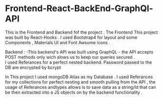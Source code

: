# Frontend-React-BackEnd-GraphQl-API
This is the  Frontend and Backend fof the project . The Frontend 
This project was built by React-Hooks .
I used Bootstrap4 for layout and some Components , Materials UI and Font Awsome icons . 

Backend : 
-This backend's API was built using GraphQL - the API accepts POST methods only wich alows us to keep our queries secured .  
I used Referances for a perfect nested backend.
Password passed to the DB are encrypted by bcrypt

In This project I used mongoDB Atlas as my Database . I used Referances for my collections for perfect nesting and smooth pulling from the API , the usage of Referances andtypes allows
is to save data as a string/Id that can be then extracted into a JS objects on by the backend functionality .
